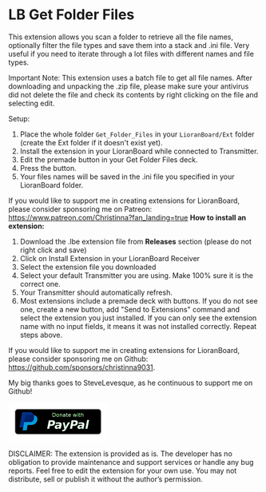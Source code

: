 # LB Get Folder Files
This extension allows you scan a folder to retrieve all the file names, optionally filter the file types and save them into a stack and .ini file. Very useful if you need to iterate through a lot files with different names and file types. 

Important Note: This extension uses a batch file to get all file names. After downloading and unpacking the .zip file, please make sure your antivirus did not delete the file and check its contents by right clicking on the file and selecting edit. 

Setup:
1. Place the whole folder `Get_Folder_Files` in your `LioranBoard/Ext` folder (create the Ext folder if it doesn't exist yet).
2. Install the extension in your LioranBoard while connected to Transmitter.
3. Edit the premade button in your Get Folder Files deck. 
4. Press the button.
5. Your files names will be saved in the .ini file you specified in your LioranBoard folder. 


If you would like to support me in creating extensions for LioranBoard, please consider sponsoring me on Patreon: https://www.patreon.com/Christinna?fan_landing=true
**How to install an extension:**
1. Download the .lbe extension file from **Releases** section (please do not right click and save) 
2. Click on Install Extension in your LioranBoard Receiver
3. Select the extension file you downloaded 
4. Select your default Transmitter you are using. Make 100% sure it is the correct one. 
5. Your Transmitter should automatically refresh. 
6. Most extensions include a premade deck with buttons. If you do not see one, create a new button, add "Send to Extensions" command and select the extension you just installed. If you can only see the extension name with no input fields, it means it was not installed correctly. Repeat steps above.    

If you would like to support me in creating extensions for LioranBoard, please consider sponsoring me on Github: https://github.com/sponsors/christinna9031.

My big thanks goes to SteveLevesque, as he continuous to support me on Github! 

[![](https://github.com/christinna9031/LioranBoard-Files/blob/main/img/paypal.png?raw=true)](https://www.paypal.com/cgi-bin/webscr?cmd=_s-xclick&hosted_button_id=3YWXYQE3HKWHQ)

DISCLAIMER: The extension is provided as is. The developer has no obligation to provide maintenance and support services or handle any bug reports.
Feel free to edit the extension for your own use. You may not distribute, sell or publish it without the author’s permission.

